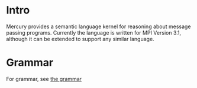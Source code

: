 # Intro
Mercury provides a semantic language kernel for reasoning about message passing programs. Currently the language is written for MPI Version 3.1, although it can be extended to support any similar language.

# Grammar
For grammar, see [the grammar](src/main/antlr/HgParser.g4)
